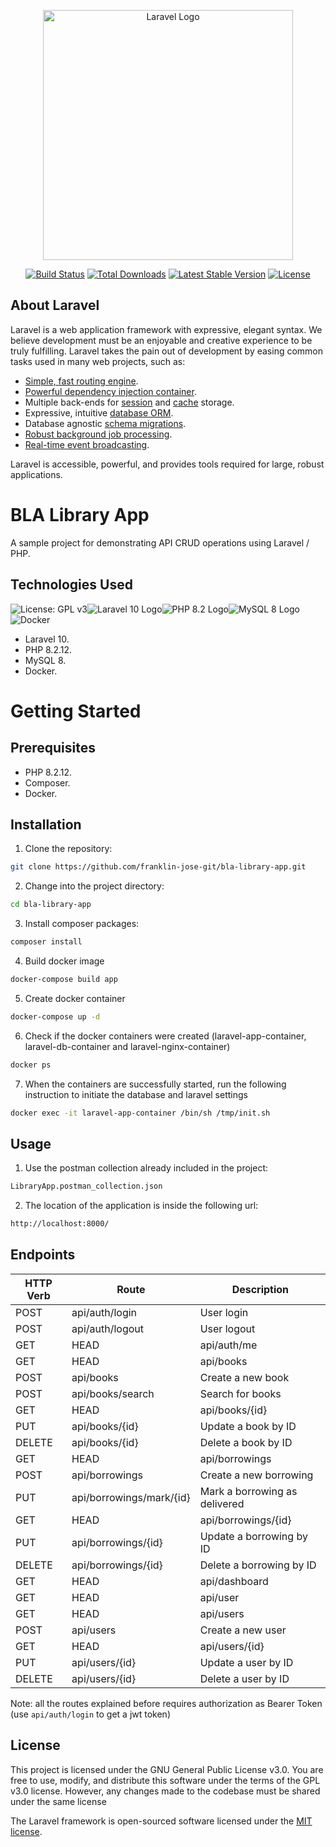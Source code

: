 <p align="center"><a href="https://laravel.com" target="_blank"><img src="https://raw.githubusercontent.com/laravel/art/master/logo-lockup/5%20SVG/2%20CMYK/1%20Full%20Color/laravel-logolockup-cmyk-red.svg" width="400" alt="Laravel Logo"></a></p>

<p align="center">
<a href="https://github.com/laravel/framework/actions"><img src="https://github.com/laravel/framework/workflows/tests/badge.svg" alt="Build Status"></a>
<a href="https://packagist.org/packages/laravel/framework"><img src="https://img.shields.io/packagist/dt/laravel/framework" alt="Total Downloads"></a>
<a href="https://packagist.org/packages/laravel/framework"><img src="https://img.shields.io/packagist/v/laravel/framework" alt="Latest Stable Version"></a>
<a href="https://packagist.org/packages/laravel/framework"><img src="https://img.shields.io/packagist/l/laravel/framework" alt="License"></a>
</p>

## About Laravel

Laravel is a web application framework with expressive, elegant syntax. We believe development must be an enjoyable and creative experience to be truly fulfilling. Laravel takes the pain out of development by easing common tasks used in many web projects, such as:

- [Simple, fast routing engine](https://laravel.com/docs/routing).
- [Powerful dependency injection container](https://laravel.com/docs/container).
- Multiple back-ends for [session](https://laravel.com/docs/session) and [cache](https://laravel.com/docs/cache) storage.
- Expressive, intuitive [database ORM](https://laravel.com/docs/eloquent).
- Database agnostic [schema migrations](https://laravel.com/docs/migrations).
- [Robust background job processing](https://laravel.com/docs/queues).
- [Real-time event broadcasting](https://laravel.com/docs/broadcasting).

Laravel is accessible, powerful, and provides tools required for large, robust applications.

# BLA Library App
A sample project for demonstrating API CRUD operations using Laravel / PHP.

## Technologies Used
![License: GPL v3](https://img.shields.io/badge/License-GPLv3-blue.svg)![Laravel 10 Logo](https://laravel.com/assets/img/components/logo-laravel.svg)![PHP 8.2 Logo](https://www.php.net//images/logos/php-med-trans-dark.gif)![MySQL 8 Logo](https://www.oracle.com/search/assets/ngui/u15-mysql-logo.png)![Docker](https://1000logos.net/wp-content/uploads/2021/11/Docker-Logo-500x281.png)
- Laravel 10.
- PHP 8.2.12.
- MySQL 8.
- Docker.

# Getting Started

## Prerequisites
- PHP 8.2.12.
- Composer.
- Docker.

## Installation

1. Clone the repository:
```bash
git clone https://github.com/franklin-jose-git/bla-library-app.git
```

2. Change into the project directory:
```bash
cd bla-library-app
```

3. Install composer packages:
```bash
composer install
```

4. Build docker image
```bash
docker-compose build app
```

5. Create docker container
```bash
docker-compose up -d
```

6. Check if the docker containers were created (laravel-app-container, laravel-db-container and laravel-nginx-container)
```bash
docker ps
```

7. When the containers are successfully started, run the following instruction to initiate the database and laravel settings
```bash
docker exec -it laravel-app-container /bin/sh /tmp/init.sh
```

## Usage

1. Use the postman collection already included in the project:
```bash
LibraryApp.postman_collection.json
```

2. The location of the application is inside the following url:
```bash
http://localhost:8000/
```

## Endpoints

| HTTP Verb | Route                     | Description                              |
|-----------|---------------------------|------------------------------------------|
| POST      | api/auth/login            | User login                               |
| POST      | api/auth/logout           | User logout                              |
| GET|HEAD  | api/auth/me               | Get user profile                         |
| GET|HEAD  | api/books                 | Get the list of books                    |
| POST      | api/books                 | Create a new book                        |
| POST      | api/books/search          | Search for books                         |
| GET|HEAD  | api/books/{id}            | Get a book by ID                         |
| PUT       | api/books/{id}            | Update a book by ID                      |
| DELETE    | api/books/{id}            | Delete a book by ID                      |
| GET|HEAD  | api/borrowings            | Get the list of borrowings               |
| POST      | api/borrowings            | Create a new borrowing                   |
| PUT       | api/borrowings/mark/{id}  | Mark a borrowing as delivered            |
| GET|HEAD  | api/borrowings/{id}       | Get a borrowing by ID                    |
| PUT       | api/borrowings/{id}       | Update a borrowing by ID                 |
| DELETE    | api/borrowings/{id}       | Delete a borrowing by ID                 |
| GET|HEAD  | api/dashboard             | Get dashboard data                       |
| GET|HEAD  | api/user                  | Get current user information             |
| GET|HEAD  | api/users                 | Get the list of users                    |
| POST      | api/users                 | Create a new user                        |
| GET|HEAD  | api/users/{id}            | Get a user by ID                         |
| PUT       | api/users/{id}            | Update a user by ID                      |
| DELETE    | api/users/{id}            | Delete a user by ID                      |

Note: all the routes explained before requires authorization as Bearer Token (use `api/auth/login` to get a jwt token)

## License

This project is licensed under the GNU General Public License v3.0. You are free to use, modify, and distribute this software under the terms of the GPL v3.0 license. However, any changes made to the codebase must be shared under the same license

The Laravel framework is open-sourced software licensed under the [MIT license](https://opensource.org/licenses/MIT).
